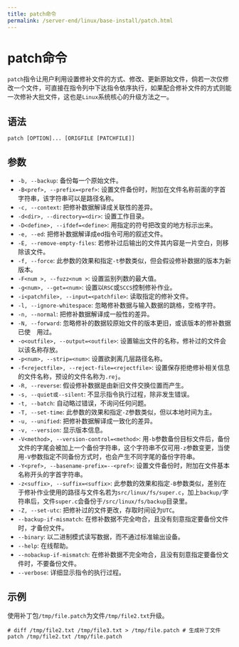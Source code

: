 ```yaml
---
title: patch命令
permalink: /server-end/linux/base-install/patch.html
---
```

  

# patch命令

`patch`指令让用户利用设置修补文件的方式、修改、更新原始文件，倘若一次仅修改一个文件，可直接在指令列中下达指令依序执行，如果配合修补文件的方式则能一次修补大批文件，这也是`Linux`系统核心的升级方法之一。

## 语法

```shell
patch [OPTION]... [ORIGFILE [PATCHFILE]]
```

## 参数

- `-b, --backup`: 备份每一个原始文件。
- `-B<pref>, --prefix=<pref>`: 设置文件备份时，附加在文件名称前面的字首字符串，该字符串可以是路径名称。
- `-c, --context`: 把修补数据解译成关联性的差异。
- `-d<dir>, --directory=<dir>`: 设置工作目录。
- `-D<define>, --ifdef=<define>`: 用指定的符号把改变的地方标示出来。
- `-e, --ed`: 把修补数据解译成ed指令可用的叙述文件。
- `-E, --remove-empty-files`: 若修补过后输出的文件其内容是一片空白，则移除该文件。
- `-f, --force`: 此参数的效果和指定`-t`参数类似，但会假设修补数据的版本为新版本。
- `-F<num >, --fuzz<num >`: 设置监别列数的最大值。
- `-g<num>, --get=<num>`: 设置以`RSC`或`SCCS`控制修补作业。
- `-i<patchfile>, --input=<patchfile>`: 读取指定的修补文件。
- `-l, --ignore-whitespace`: 忽略修补数据与输入数据的跳格，空格字符。
- `-n, --normal`: 把修补数据解译成一般性的差异。
- `-N, --forward`: 忽略修补的数据较原始文件的版本更旧，或该版本的修补数据已使　用过。
- `-o<outfile>, --output=<outfile>`: 设置输出文件的名称，修补过的文件会以该名称存放。
- `-p<num>, --strip=<num>`: 设置欲剥离几层路径名称。
- `-f<rejectfile>, --reject-file=<rejectfile>`: 设置保存拒绝修补相关信息的文件名称，预设的文件名称为`.rej`。
- `-R, --reverse`: 假设修补数据是由新旧文件交换位置而产生。
- `-s, --quiet或--silent`: 不显示指令执行过程，除非发生错误。
- `-t, --batch`: 自动略过错误，不询问任何问题。
- `-T, --set-time`: 此参数的效果和指定`-Z`参数类似，但以本地时间为主。
- `-u, --unified`: 把修补数据解译成一致化的差异。
- `-v, --version`: 显示版本信息。
- `-V<method>, --version-control=<method>`: 用`-b`参数备份目标文件后，备份文件的字尾会被加上一个备份字符串，这个字符串不仅可用`-z`参数变更，当使用`-V`参数指定不同备份方式时，也会产生不同字尾的备份字符串。
- `-Y<pref>, --basename-prefix=--<pref>`: 设置文件备份时，附加在文件基本名称开头的字首字符串。
- `-z<suffix>, --suffix=<suffix>`: 此参数的效果和指定`-B`参数类似，差别在于修补作业使用的路径与文件名若为`src/linux/fs/super.c`，加上`backup/`字符串后，文件`super.c`会备份于`/src/linux/fs/backup`目录里。
- `-Z, --set-utc`: 把修补过的文件更改，存取时间设为`UTC`。
- `--backup-if-mismatch`: 在修补数据不完全吻合，且没有刻意指定要备份文件时，才备份文件。
- `--binary`: 以二进制模式读写数据，而不通过标准输出设备。
- `--help`: 在线帮助。
- `--nobackup-if-mismatch`: 在修补数据不完全吻合，且没有刻意指定要备份文件时，不要备份文件。
- `--verbose`: 详细显示指令的执行过程。

## 示例

使用补丁包`/tmp/file.patch`为文件`/tmp/file2.txt`升级。

```shell
# diff /tmp/file2.txt /tmp/file3.txt > /tmp/file.patch # 生成补丁文件
patch /tmp/file2.txt /tmp/file.patch
```
